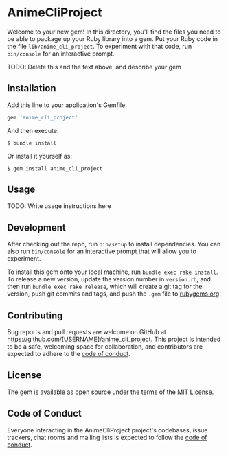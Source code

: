 # AnimeCliProject

Welcome to your new gem! In this directory, you'll find the files you need to be able to package up your Ruby library into a gem. Put your Ruby code in the file `lib/anime_cli_project`. To experiment with that code, run `bin/console` for an interactive prompt.

TODO: Delete this and the text above, and describe your gem

## Installation

Add this line to your application's Gemfile:

```ruby
gem 'anime_cli_project'
```

And then execute:

    $ bundle install

Or install it yourself as:

    $ gem install anime_cli_project

## Usage

TODO: Write usage instructions here

## Development

After checking out the repo, run `bin/setup` to install dependencies. You can also run `bin/console` for an interactive prompt that will allow you to experiment.

To install this gem onto your local machine, run `bundle exec rake install`. To release a new version, update the version number in `version.rb`, and then run `bundle exec rake release`, which will create a git tag for the version, push git commits and tags, and push the `.gem` file to [rubygems.org](https://rubygems.org).

## Contributing

Bug reports and pull requests are welcome on GitHub at https://github.com/[USERNAME]/anime_cli_project. This project is intended to be a safe, welcoming space for collaboration, and contributors are expected to adhere to the [code of conduct](https://github.com/[USERNAME]/anime_cli_project/blob/master/CODE_OF_CONDUCT.md).


## License

The gem is available as open source under the terms of the [MIT License](https://opensource.org/licenses/MIT).

## Code of Conduct

Everyone interacting in the AnimeCliProject project's codebases, issue trackers, chat rooms and mailing lists is expected to follow the [code of conduct](https://github.com/[USERNAME]/anime_cli_project/blob/master/CODE_OF_CONDUCT.md).
